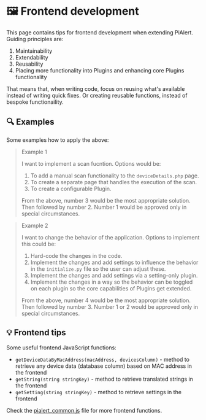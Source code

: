 # 🖼 Frontend development 

This page contains tips for frontend development when extending PiAlert. Guiding principles are:

1. Maintainability
2. Extendability
3. Reusability
4. Placing more functionality into Plugins and enhancing core Plugins functionality

That means that, when writing code, focus on reusing what's available instead of writing quick fixes. Or creating reusable functions, instead of bespoke functionaility. 

## 🔍 Examples

Some examples how to apply the above:

> Example 1
> 
> I want to implement a scan fucntion. Options would be:
>
> 1. To add a manual scan functionality to the `deviceDetails.php` page. 
> 2. To create a separate page that handles the execution of the scan.
> 3. To create a configurable Plugin.
>
> From the above, number 3 would be the most appropriate solution. Then followed by number 2. Number 1 would be approved only in special circumstances.

> Example 2
>
> I want to change the behavior of the application. Options to implement this could be:
>
> 1. Hard-code the changes in the code.
> 2. Implement the changes and add settings to influence the behavior in the `initialize.py` file so the user can adjust these.
> 3. Implement the changes and add settings via a setting-only plugin.
> 4. Implement the changes in a way so the behavior can be toggled on each plugin so the core capabilities of Plugins get extended.
> 
> From the above, number 4 would be the most appropriate solution. Then followed by number 3. Number 1 or 2 would be approved only in special circumstances.

## 💡 Frontend tips 

Some useful frontend JavaScript functions:

- `getDeviceDataByMacAddress(macAddress, devicesColumn)` - method to retrieve any device data (database column) based on MAC address in the frontend 
- `getString(string stringKey)` - method to retrieve translated strings in the frontend 
- `getSetting(string stringKey)` - method to retrieve settings in the frontend 


Check the [pialert_common.js](https://github.com/jokob-sk/Pi.Alert/blob/main-2023-06-10/front/js/pialert_common.js) file for more frontend functions.
